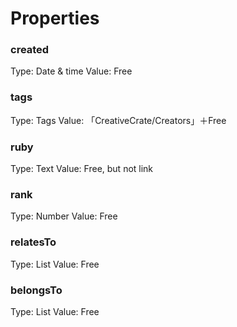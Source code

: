 # Properties
### created
Type: Date & time
Value: Free 
### tags
Type: Tags
Value: 「CreativeCrate/Creators」＋Free 
### ruby
Type: Text
Value: Free, but not link
### rank
Type: Number
Value: Free
### relatesTo
Type: List
Value: Free 
### belongsTo
Type: List
Value: Free 